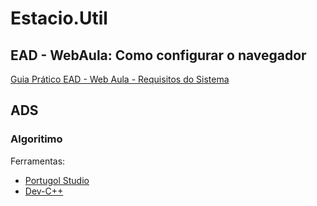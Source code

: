 # Estacio.Util


## EAD - WebAula: Como configurar o navegador

[Guia Prático EAD - Web Aula - Requisitos do Sistema](https://github.com/brunowagner/Estacio.Util/blob/master/Requisitos%20do%20sistema.pdf)

## ADS
### Algoritimo
Ferramentas:
* [Portugol Studio](http://lite.acad.univali.br/portugol/)
* [Dev-C++](https://sourceforge.net/projects/orwelldevcpp)
